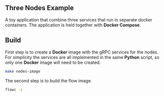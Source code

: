 ## Three Nodes Example

A toy application that combine three services that run in separate docker containers. 
The application is held together with **Docker Compose**.

## Build

First step is to create a **Docker** image with the gRPC services for the nodes. For simplicity the services are all implemented in the same **Python** script, so only one **Docker** image will need to be created.

```bash
make nodes-image
```

The second step is to build the flow image.

```bash
flowc -i 
```

